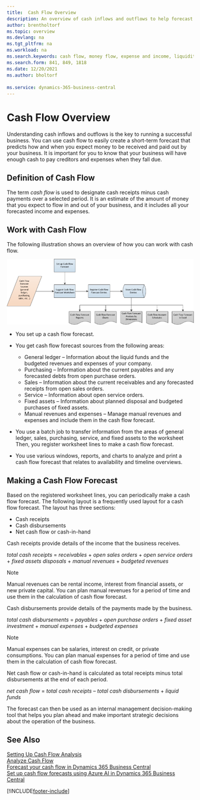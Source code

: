 ```yaml
---
title:  Cash Flow Overview
description: An overview of cash inflows and outflows to help forecast money to be received and payed out.
author: brentholtorf
ms.topic: overview
ms.devlang: na
ms.tgt_pltfrm: na
ms.workload: na
ms.search.keywords: cash flow, money flow, expense and income, liquidity, cash receipts minus cash payments
ms.search.form: 841, 849, 1818
ms.date: 12/20/2021
ms.author: bholtorf

ms.service: dynamics-365-business-central
---
```


# Cash Flow Overview

Understanding cash inflows and outflows is the key to running a successful business. You can use cash flow to easily create a short-term forecast that predicts how and when you expect money to be received and paid out by your business. It is important for you to know that your business will have enough cash to pay creditors and expenses when they fall due.

## Definition of Cash Flow

The term *cash flow* is used to designate cash receipts minus cash payments over a selected period. It is an estimate of the amount of money that you expect to flow in and out of your business, and it includes all your forecasted income and expenses.

## Work with Cash Flow

The following illustration shows an overview of how you can work with cash flow.

![Cash Flow overview.](media/finance_cash_flow_overview.png "Cash Flow overview")

- You set up a cash flow forecast.  

- You get cash flow forecast sources from the following areas:  

  - General ledger – Information about the liquid funds and the budgeted revenues and expenses of your company.  
  - Purchasing – Information about the current payables and any forecasted debts from open purchase orders.  
  - Sales – Information about the current receivables and any forecasted receipts from open sales orders.  
  - Service – Information about open service orders.  
  - Fixed assets – Information about planned disposal and budgeted purchases of fixed assets.  
  - Manual revenues and expenses – Manage manual revenues and expenses and include them in the cash flow forecast.  
- You use a batch job to transfer information from the areas of general ledger, sales, purchasing, service, and fixed assets to the worksheet Then, you register worksheet lines to make a cash flow forecast.  
- You use various windows, reports, and charts to analyze and print a cash flow forecast that relates to availability and timeline overviews.  

## Making a Cash Flow Forecast

Based on the registered worksheet lines, you can periodically make a cash flow forecast. The following layout is a frequently used layout for a cash flow forecast. The layout has three sections:

- Cash receipts  
- Cash disbursements  
- Net cash flow or cash-in-hand  

Cash receipts provide details of the income that the business receives.

*total cash receipts* = *receivables* + *open sales orders* + *open service orders* + *fixed assets disposals* + *manual revenues* + *budgeted revenues*

> [!NOTE]
> Manual revenues can be rental income, interest from financial assets, or new private capital. You can plan manual revenues for a period of time and use them in the calculation of cash flow forecast.

Cash disbursements provide details of the payments made by the business.

*total cash disbursements* = *payables* + *open purchase orders* + *fixed asset investment* + *manual expenses* + *budgeted expenses*

> [!NOTE]
> Manual expenses can be salaries, interest on credit, or private consumptions. You can plan manual expenses for a period of time and use them in the calculation of cash flow forecast.

Net cash flow or cash-in-hand is calculated as total receipts minus total disbursements at the end of each period.

*net cash flow* = *total cash receipts* – *total cash disbursements* + *liquid funds*

The forecast can then be used as an internal management decision-making tool that helps you plan ahead and make important strategic decisions about the operation of the business.

## See Also

[Setting Up Cash Flow Analysis](finance-setup-cash-flow-analyses.md)  
[Analyze Cash Flow](finance-analyze-cash-flow.md)  
[Forecast your cash flow in Dynamics 365 Business Central](/training/modules/forecast-cash-flow-dynamics-365-business-central/index)  
[Set up cash flow forecasts using Azure AI in Dynamics 365 Business Central](/training/modules/setup-cash-flow-forecasts/)  

[!INCLUDE[footer-include](includes/footer-banner.md)]
